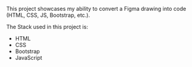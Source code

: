 This project showcases my ability to convert a Figma drawing into code (HTML, CSS, JS, Bootstrap, etc.).

The Stack used in this project is:
* HTML
* CSS
* Bootstrap
* JavaScript

